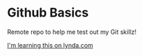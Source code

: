 Github Basics
=============
Remote repo to help me test out my Git skillz!

[I'm learning this on lynda.com](http://lynda.com)
